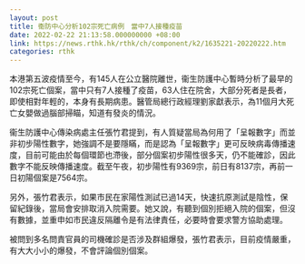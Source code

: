 ```yaml
---
layout: post
title: 衞防中心分析102宗死亡病例　當中7人接種疫苗
date: 2022-02-22 21:13:58.000000000 +08:00
link: https://news.rthk.hk/rthk/ch/component/k2/1635221-20220222.htm
categories: rthk
---
```


本港第五波疫情至今，有145人在公立醫院離世，衞生防護中心暫時分析了最早的102宗死亡個案，當中只有7人接種了疫苗，63人住在院舍，大部分死者是長者，即使相對年輕的，本身有長期病患。醫管局總行政經理劉家獻表示，為11個月大死亡女嬰做過腦部掃瞄，知道有發炎的情況。

衞生防護中心傳染病處主任張竹君提到，有人質疑當局為何用了「呈報數字」而並非初步陽性數字，她強調不是要隱瞞，而是認為「呈報數字」更可反映病毒傳播速度，目前可能由於每個環節也滯後，部分個案初步陽性很多天，仍不能確診，因此數字不能反映傳播速度。截至午夜，初步陽性有9369宗，前日有8137宗，再前一日初陽個案是7564宗。

另外，張竹君表示，如果市民在家陽性測試已過14天，快速抗原測試是陰性，保留紀錄後，當局會安排取消入院需要。她又說，有聽到個別拒絕入院的個案，但沒有數據，並重申如市民違反隔離令是有法律責任，必要時會要求警方協助處理。

被問到多名問責官員的司機確診是否涉及群組爆發，張竹君表示，目前疫情嚴重，有大大小小的爆發，不會評論個別個案。
